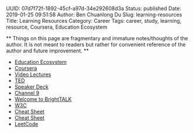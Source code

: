 UUID: 07d7f72f-1892-45cf-a97d-34e292608d3a
Status: published
Date: 2019-01-25 09:51:58
Author: Ben Chuanlong Du
Slug: learning-resources
Title: Learning Resources
Category: Career
Tags: career, study, learning, resource, Coursera, Education Ecosystem

**
Things on this page are
fragmentary and immature notes/thoughts of the author.
It is not meant to readers
but rather for convenient reference of the author and future improvement.
**

- [Education Ecosystem](https://www.education-ecosystem.com/)
- [Coursera](https://www.coursera.org/course/)
- [Video Lectures](http://videolectures.net/)
- [TED](http://www.ted.com/talks)
- [Speaker Deck](https://speakerdeck.com/)
- [Channel 9](http://channel9.msdn.com/)
- [Welcome to BrightTALK](https://www.brighttalk.com/mybrighttalk)
- [W3C](http://www.w3schools.com/)
- [Cheat Sheet](http://www.cheatography.com/)
- [Cheat Sheet](http://www.addedbytes.com/cheat-sheets/)
- [LeetCode](http://leetcode.com/)